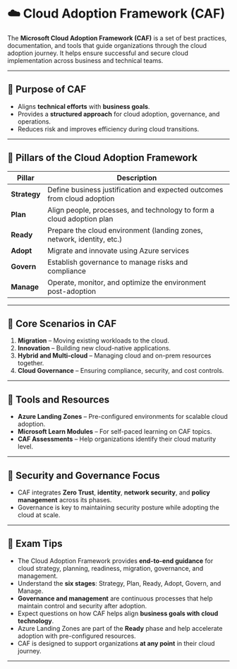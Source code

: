 # ☁️ Cloud Adoption Framework (CAF)

The **Microsoft Cloud Adoption Framework (CAF)** is a set of best practices, documentation, and tools that guide organizations through the cloud adoption journey. It helps ensure successful and secure cloud implementation across business and technical teams.

---

## 🧭 Purpose of CAF

- Aligns **technical efforts** with **business goals**.
- Provides a **structured approach** for cloud adoption, governance, and operations.
- Reduces risk and improves efficiency during cloud transitions.

---

## 🧱 Pillars of the Cloud Adoption Framework

| Pillar          | Description                                                                 |
|-----------------|-----------------------------------------------------------------------------|
| **Strategy**     | Define business justification and expected outcomes from cloud adoption     |
| **Plan**         | Align people, processes, and technology to form a cloud adoption plan       |
| **Ready**        | Prepare the cloud environment (landing zones, network, identity, etc.)      |
| **Adopt**        | Migrate and innovate using Azure services                                   |
| **Govern**       | Establish governance to manage risks and compliance                         |
| **Manage**       | Operate, monitor, and optimize the environment post-adoption                |

---

## 🧪 Core Scenarios in CAF

1. **Migration** – Moving existing workloads to the cloud.
2. **Innovation** – Building new cloud-native applications.
3. **Hybrid and Multi-cloud** – Managing cloud and on-prem resources together.
4. **Cloud Governance** – Ensuring compliance, security, and cost controls.

---

## 🧰 Tools and Resources

- **Azure Landing Zones** – Pre-configured environments for scalable cloud adoption.
- **Microsoft Learn Modules** – For self-paced learning on CAF topics.
- **CAF Assessments** – Help organizations identify their cloud maturity level.

---

## 🔐 Security and Governance Focus

- CAF integrates **Zero Trust**, **identity**, **network security**, and **policy management** across its phases.
- Governance is key to maintaining security posture while adopting the cloud at scale.

---

## 📝 Exam Tips

- The Cloud Adoption Framework provides **end-to-end guidance** for cloud strategy, planning, readiness, migration, governance, and management.
- Understand the **six stages**: Strategy, Plan, Ready, Adopt, Govern, and Manage.
- **Governance and management** are continuous processes that help maintain control and security after adoption.
- Expect questions on how CAF helps align **business goals with cloud technology**.
- Azure Landing Zones are part of the **Ready** phase and help accelerate adoption with pre-configured resources.
- CAF is designed to support organizations **at any point** in their cloud journey.

---